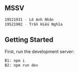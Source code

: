 ## MSSV
```bash
19521931 - Lê Anh Nhân
19521902 - Trần Hiếu Nghĩa
```

## Getting Started

First, run the development server:

```bash
B1: npm i
B2: npm run dev
```


